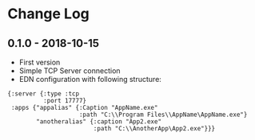 # Change Log

## 0.1.0 - 2018-10-15
- First version
- Simple TCP Server connection
- EDN configuration with following structure:
```
{:server {:type :tcp
          :port 17777}
 :apps {"appalias" {:Caption "AppName.exe"
                    :path "C:\\Program Files\\AppName\AppName.exe"}
        "anotheralias" {:caption "App2.exe"
                        :path "C:\\AnotherApp\App2.exe"}}}
```
